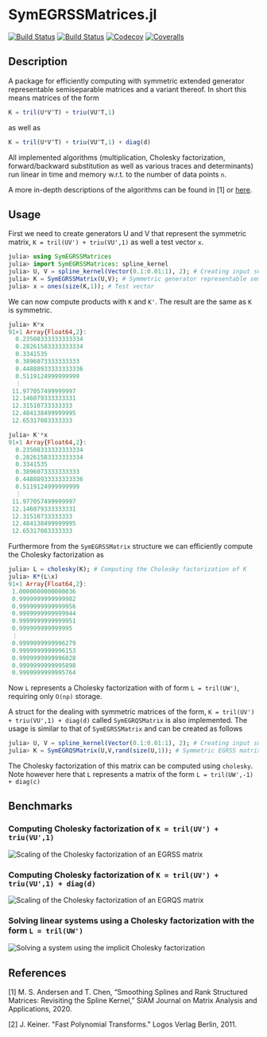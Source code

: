 # SymEGRSSMatrices.jl

[![Build Status](https://travis-ci.com/mipals/SymEGRSSMatrices.jl.svg?branch=master)](https://travis-ci.com/mipals/SymEGRSSMatrices.jl)
[![Build Status](https://ci.appveyor.com/api/projects/status/github/mipals/SymEGRSSMatrices.jl?svg=true)](https://ci.appveyor.com/project/mipals/SymEGRSSMatrices-jl)
[![Codecov](https://codecov.io/gh/mipals/SymEGRSSMatrices.jl/branch/master/graph/badge.svg)](https://codecov.io/gh/mipals/SymEGRSSMatrices.jl)
[![Coveralls](https://coveralls.io/repos/github/mipals/SymEGRSSMatrices.jl/badge.svg?branch=master)](https://coveralls.io/github/mipals/SymEGRSSMatrices.jl?branch=master)

## Description
A package for efficiently computing with symmetric extended generator representable semiseparable matrices and a variant thereof. In short this means matrices of the form
```julia
K = tril(U*V^T) + triu(VU^T,1)
```

as well as


```julia
K = tril(U*V^T) + triu(VU^T,1) + diag(d)
```

All implemented algorithms (multiplication, Cholesky factorization, forward/backward substitution as well as various traces and determinants) run linear in time and memory w.r.t. to the number of data points ```n```.

A more in-depth descriptions of the algorithms can be found in [1] or [here](https://github.com/mipals/SmoothingSplines.jl/blob/master/mt_mikkel_paltorp.pdf).

## Usage
First we need to create generators U and V that represent the symmetric matrix, ```K = tril(UV') + triu(VU',1)``` as well a test vector ```x```.
```julia
julia> using SymEGRSSMatrices
julia> import SymEGRSSMatrices: spline_kernel
julia> U, V = spline_kernel(Vector(0.1:0.01:1), 2); # Creating input such that K is PD
julia> K = SymEGRSSMatrix(U,V); # Symmetric generator representable semiseparable matrix
julia> x = ones(size(K,1)); # Test vector
```
We can now compute products with ```K``` and ```K'```. The result are the same as ```K``` is symmetric.
```julia
julia> K*x
91×1 Array{Float64,2}:
  0.23508333333333334
  0.28261583333333334
  0.3341535          
  0.3896073333333333 
  0.44888933333333336
  0.5119124999999999 
  ⋮                  
 11.977057499999997  
 12.146079333333331  
 12.31510733333333   
 12.484138499999995  
 12.65317083333333 

julia> K'*x
91×1 Array{Float64,2}:
  0.23508333333333334
  0.28261583333333334
  0.3341535          
  0.3896073333333333 
  0.44888933333333336
  0.5119124999999999 
  ⋮                  
 11.977057499999997  
 12.146079333333331  
 12.31510733333333   
 12.484138499999995  
 12.65317083333333  
```

Furthermore from the ```SymEGRSSMatrix``` structure we can efficiently compute the Cholesky factorization as
```julia 
julia> L = cholesky(K); # Computing the Cholesky factorization of K
julia> K*(L\x)
91×1 Array{Float64,2}:
 1.0000000000000036
 0.9999999999999982
 0.9999999999999956
 0.9999999999999944
 0.9999999999999951
 0.999999999999995 
 ⋮                 
 0.9999999999996279
 0.9999999999996153
 0.9999999999996028
 0.9999999999995898
 0.9999999999995764
```
Now ```L``` represents a Cholesky factorization with of form ```L = tril(UW')```, requiring only ```O(np)``` storage. 

A struct for the dealing with symmetric matrices of the form, ```K = tril(UV') + triu(VU',1) + diag(d)``` called ```SymEGRQSMatrix``` is also implemented. The usage is similar to that of ```SymEGRSSMatrix``` and can be created as follows
```julia
julia> U, V = spline_kernel(Vector(0.1:0.01:1), 2); # Creating input such that K is PD
julia> K = SymEGRQSMatrix(U,V,rand(size(U,1)); # Symmetric EGRSS matrix + diagonal
```
The Cholesky factorization of this matrix can be computed using ```cholesky```. Note however here that ```L``` represents a matrix of the form ```L = tril(UW',-1) + diag(c)```

## Benchmarks
### Computing Cholesky factorization of ```K = tril(UV') + triu(VU',1)```
![Scaling of the Cholesky factorization of an EGRSS matrix](https://i.imgur.com/NFqfreO.png)
### Computing Cholesky factorization of ```K = tril(UV') + triu(VU',1) + diag(d)```
![Scaling of the Cholesky factorization of an EGRQS matrix](https://i.imgur.com/IuupJSP.png)
### Solving linear systems using a Cholesky factorization with the form ```L = tril(UW')```
![Solving a system using the implicit Cholesky factorization](https://i.imgur.com/mYBNTSr.png)

## References
[1] M. S. Andersen and T. Chen, “Smoothing Splines and Rank Structured Matrices: Revisiting the Spline Kernel,” SIAM Journal on Matrix Analysis and Applications, 2020.

[2] J. Keiner. "Fast Polynomial Transforms." Logos Verlag Berlin, 2011.
